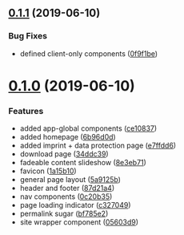## [0.1.1](https://github.com/pigmentapp/getpigment.app/compare/0.1.0...0.1.1) (2019-06-10)


### Bug Fixes

* defined client-only components ([0f9f1be](https://github.com/pigmentapp/getpigment.app/commit/0f9f1be))

# [0.1.0](https://github.com/pigmentapp/getpigment.app/compare/0.0.0...0.1.0) (2019-06-10)


### Features

* added app-global components ([ce10837](https://github.com/pigmentapp/getpigment.app/commit/ce10837))
* added homepage ([6b96d0d](https://github.com/pigmentapp/getpigment.app/commit/6b96d0d))
* added imprint + data protection page ([e7ffdd6](https://github.com/pigmentapp/getpigment.app/commit/e7ffdd6))
* download page ([34ddc39](https://github.com/pigmentapp/getpigment.app/commit/34ddc39))
* fadeable content slideshow ([8e3eb71](https://github.com/pigmentapp/getpigment.app/commit/8e3eb71))
* favicon ([1a15b10](https://github.com/pigmentapp/getpigment.app/commit/1a15b10))
* general page layout ([5a9125b](https://github.com/pigmentapp/getpigment.app/commit/5a9125b))
* header and footer ([87d21a4](https://github.com/pigmentapp/getpigment.app/commit/87d21a4))
* nav components ([0c20b35](https://github.com/pigmentapp/getpigment.app/commit/0c20b35))
* page loading indicator ([c327049](https://github.com/pigmentapp/getpigment.app/commit/c327049))
* permalink sugar ([bf785e2](https://github.com/pigmentapp/getpigment.app/commit/bf785e2))
* site wrapper component ([05603d9](https://github.com/pigmentapp/getpigment.app/commit/05603d9))
